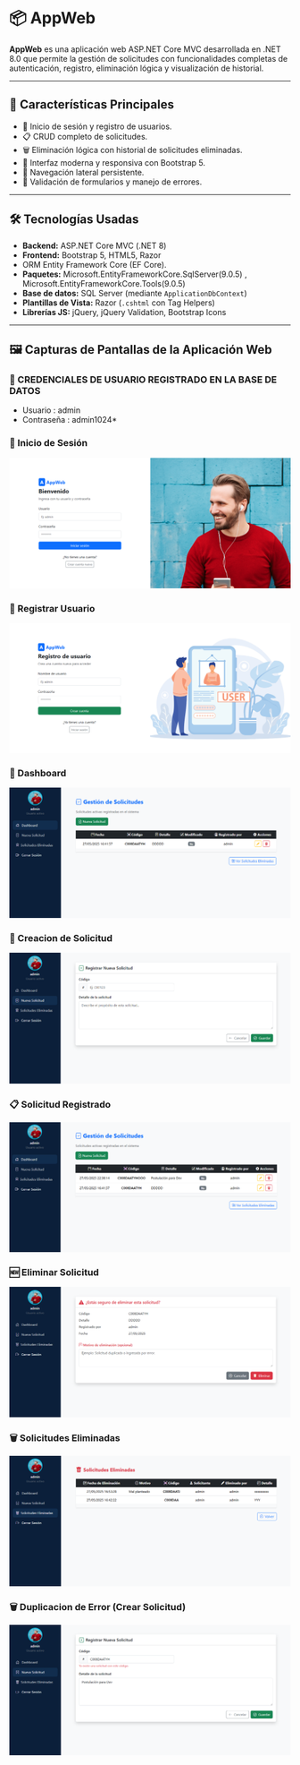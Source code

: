 # 📦 AppWeb

**AppWeb** es una aplicación web ASP.NET Core MVC desarrollada en .NET 8.0 que permite la gestión de solicitudes con funcionalidades completas de autenticación, registro, eliminación lógica y visualización de historial.

---

## 🚀 Características Principales

- 🔐 Inicio de sesión y registro de usuarios.
- 📋 CRUD completo de solicitudes.
- 🗑️ Eliminación lógica con historial de solicitudes eliminadas.
- 🎨 Interfaz moderna y responsiva con Bootstrap 5.
- 🧭 Navegación lateral persistente.
- 🧾 Validación de formularios y manejo de errores.

---

## 🛠️ Tecnologías Usadas

- **Backend:** ASP.NET Core MVC (.NET 8)
- **Frontend:** Bootstrap 5, HTML5, Razor
- ORM Entity Framework Core (EF Core).
- **Paquetes:** Microsoft.EntityFrameworkCore.SqlServer(9.0.5) , Microsoft.EntityFrameworkCore.Tools(9.0.5) 
- **Base de datos:** SQL Server (mediante `ApplicationDbContext`)
- **Plantillas de Vista:** Razor (`.cshtml` con Tag Helpers)
- **Librerías JS:** jQuery, jQuery Validation, Bootstrap Icons

---

## 🖼️ Capturas de Pantallas de la Aplicación Web

### 🏁 CREDENCIALES DE USUARIO REGISTRADO EN LA BASE DE DATOS

- Usuario : admin
- Contraseña : admin1024*

### 🏁 Inicio de Sesión
![Login](AppWeb/wwwroot/img/screenshots/login.png)

### 🏁 Registrar Usuario
![Register](AppWeb/wwwroot/img/screenshots/register.png)

### 🏁 Dashboard
![Dashboard](AppWeb/wwwroot/img/screenshots/dashboard.png)

### 🏁 Creacion de Solicitud
![Create](AppWeb/wwwroot/img/screenshots/nueva_solicitud.png)

### 📋 Solicitud Registrado
![SolicitudRegistrado](AppWeb/wwwroot/img/screenshots/solicitud_registrada.png)

### 🆕 Eliminar Solicitud
![Eliminar](AppWeb/wwwroot/img/screenshots/eliminar.png)

### 🗑️ Solicitudes Eliminadas
![Solicitudes Eliminadas](AppWeb/wwwroot/img/screenshots/solicitudes_eliminadas.png)

### 🗑️ Duplicacion de Error (Crear Solicitud)
![Error](AppWeb/wwwroot/img/screenshots/duplicacion_error.png)

